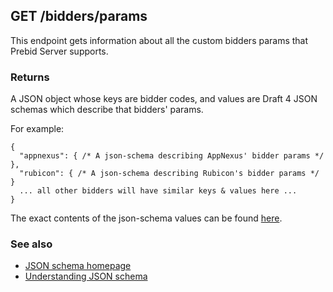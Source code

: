 ## GET /bidders/params

This endpoint gets information about all the custom bidders params that Prebid Server supports.

### Returns

A JSON object whose keys are bidder codes, and values are Draft 4 JSON schemas which describe that bidders' params.

For example:

```
{
  "appnexus": { /* A json-schema describing AppNexus' bidder params */ },
  "rubicon": { /* A json-schema describing Rubicon's bidder params */ }
  ... all other bidders will have similar keys & values here ...
}
```

The exact contents of the json-schema values can be found [here](../../../src/rubicon/vexing/src/main/resources/static/bidder-params).

### See also

- [JSON schema homepage](http://json-schema.org/specification-links.html#draft-4)
- [Understanding JSON schema](https://spacetelescope.github.io/understanding-json-schema/)
